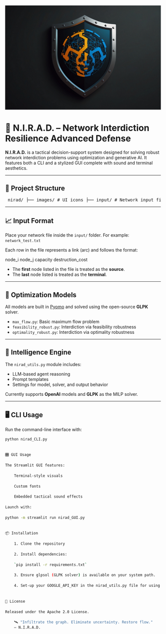 ![NIRAD Logo](images/nirad.jpg)

# 🧠 N.I.R.A.D. – Network Interdiction Resilience Advanced Defense

**N.I.R.A.D.** is a tactical decision-support system designed for solving robust network interdiction problems using optimization and generative AI. It features both a CLI and a stylized GUI complete with sound and terminal aesthetics.

---

## 📂 Project Structure
<pre> nirad/ ├── images/ # UI icons ├── input/ # Network input files (e.g., network_test.txt) ├── static/ # GUI sound effects (free license from mixkit) ├── feasibility_robust.py # Pyomo model: Feasibility robustness ├── max_flow.py # Pyomo model: Maximum flow ├── optimality_robust.py # Pyomo model: Optimality robustness ├── nirad_utils.py # Agents, LLM prompts, solver configs (GLPK) ├── nirad_CLI.py # Command-line interface ├── nirad_GUI.py # Streamlit GUI with sounds ├── README.md └── requirements.txt </pre>

---

## 📈 Input Format

Place your network file inside the `input/` folder. For example: `network_test.txt`

Each row in the file represents a link (arc) and follows the format:

node_i node_j capacity destruction_cost

- The **first** node listed in the file is treated as the **source**.
- The **last** node listed is treated as the **terminal**.

---

## 🧩 Optimization Models

All models are built in [Pyomo](http://www.pyomo.org/) and solved using the open-source **GLPK** solver.

- `max_flow.py`: Basic maximum flow problem
- `feasibility_robust.py`: Interdiction via feasibility robustness
- `optimality_robust.py`: Interdiction via optimality robustness

---

## 🧠 Intelligence Engine

The `nirad_utils.py` module includes:
- LLM-based agent reasoning
- Prompt templates
- Settings for model, solver, and output behavior

Currently supports **OpenAI** models and **GLPK** as the MILP solver.

---

## 🖥️ CLI Usage

Run the command-line interface with:

```bash
python nirad_CLI.py


🎛️ GUI Usage

The Streamlit GUI features:

    Terminal-style visuals

    Custom fonts

    Embedded tactical sound effects

Launch with:

python -m streamlit run nirad_GUI.py


📦 Installation

    1. Clone the repository

    2. Install dependencies:

    `pip install -r requirements.txt`

    3. Ensure glpsol (GLPK solver) is available on your system path.

    4. Set-up your GOOGLE_API_KEY in the nirad_utils.py file for using Gemini (or the appropriate key if you replace the LLM)  


📜 License

Released under the Apache 2.0 License.

    🛰️ "Infiltrate the graph. Eliminate uncertainty. Restore flow."
    — N.I.R.A.D.
